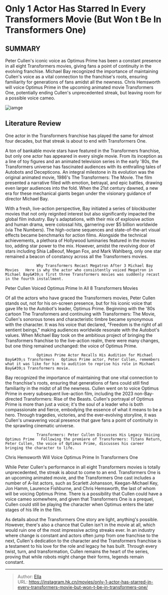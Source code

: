 # Only 1 Actor Has Starred In Every Transformers Movie (But Won t Be In Transformers One)


## SUMMARY 



  Peter Cullen&#39;s iconic voice as Optimus Prime has been a constant presence in all eight Transformers movies, giving fans a point of continuity in the evolving franchise.   Michael Bay recognized the importance of maintaining Cullen&#39;s voice as a vital connection to the franchise&#39;s roots, ensuring familiarity for generations of fans amidst all the newness.   Chris Hemsworth will voice Optimus Prime in the upcoming animated movie Transformers One, potentially ending Cullen&#39;s unprecedented streak, but leaving room for a possible voice cameo.  

![iamge](https://static1.srcdn.com/wordpress/wp-content/uploads/2023/05/transformers-rise-of-the-beasts-optimus-prime.jpg)

## Literature Review

One actor in the Transformers franchise has played the same for almost four decades, but that streak is about to end with Transformers One.




A ton of bankable movie stars have featured in the Transformers franchise, but only one actor has appeared in every single movie. From its inception as a line of toy figures and an animated television series in the early &#39;80s, the Transformers universe has fascinated audiences with its enthralling tales of Autobots and Decepticons. An integral milestone in its evolution was the original animated movie, 1986&#39;s The Transformers: The Movie. The film presented a narrative filled with emotion, betrayal, and epic battles, drawing even larger audiences into the fold. When the 21st century dawned, a new era for these mechanical giants began under the visionary guidance of director Michael Bay.




With a fresh, live-action perspective, Bay initiated a series of blockbuster movies that not only reignited interest but also significantly impacted the global film industry. Bay&#39;s adaptations, with their mix of explosive action and human drama, were colossal hits, garnering over $5 billion worldwide (via The Numbers). The high-octane sequences and state-of-the-art visual effects became benchmarks for action films. Alongside the technical achievements, a plethora of Hollywood luminaries featured in the movies too, adding star power to the mix. However, amidst the revolving door of stars including Shia LaBeouf, Megan Fox, and Mark Wahlberg, only one star remained a beacon of constancy across all the Transformers movies.


 

                  Why Transformers Recast Megatron After 3 Michael Bay Movies   Here is why the actor who consistently voiced Megatron in Michael Bay&#39;s first three Transformers movies was suddenly recast in the fourth installment.   





 Peter Cullen Voiced Optimus Prime In All 8 Transformers Movies 
          

Of all the actors who have graced the Transformers movies, Peter Cullen stands out, not for his on-screen presence, but for his iconic voice that gave life to the Autobot&#39;s leader, Optimus Prime. Beginning with the &#39;80s cartoon The Transformers and continuing with Transformers: The Movie, Cullen&#39;s sonorous tones and characteristic timbre became synonymous with the character. It was his voice that declared, &#34;Freedom is the right of all sentient beings,&#34; making audiences worldwide resonate with the Autobot&#39;s values. When Michael Bay took on the ambitious project of bringing the Transformers franchise to the live-action realm, there were many changes, but one thing remained unchanged: the voice of Optimus Prime.

                  Optimus Prime Actor Recalls His Audition for Michael Bay&#39;s Transformers   Optimus Prime actor, Peter Cullen, remembers what it was like for him to audition to reprise his role in Michael Bay&#39;s Transformers movie.   




Bay recognized the importance of maintaining that one vital connection to the franchise&#39;s roots, ensuring that generations of fans could still find familiarity in the midst of all the newness. Cullen went on to voice Optimus Prime in every subsequent live-action film, including the 2023 non-Bay-directed Transformers: Rise of the Beasts. Cullen&#39;s portrayal of Optimus Prime is more than just a voice; it&#39;s the soul of a leader who is both compassionate and fierce, embodying the essence of what it means to be a hero. Through tragedies, victories, and the ever-evolving storyline, it was Cullen&#39;s unwavering vocal presence that gave fans a point of continuity in the sprawling cinematic universe.

                  Transformers: Peter Cullen Discusses His Legacy Voicing Optimus Prime   Following the premiere of Transformers: Titans Return, Peter Cullen, the voice of Optimus Prime, discusses his career bringing the character to life.   



 Chris Hemsworth Will Voice Optimus Prime In Transformers One 
          




While Peter Cullen&#39;s performance in all eight Transformers movies is totally unprecedented, the streak is about to come to an end. Transformers One is an upcoming animated movie, and the Transformers One cast includes a number of A-list actors, such as Scarlett Johansson, Keegan-Michael Key, Jon Hamm, Laurence Fishburne, and Chris Hemsworth, the last of whom will be voicing Optimus Prime. There is a possibility that Cullen could have a voice cameo somewhere, and given that Transformers One is a prequel, Cullen could still be playing the character when Optimus enters the later stages of his life in the film.

As details about the Transformers One story are light, anything&#39;s possible. However, there&#39;s also a chance that Cullen isn&#39;t in the movie at all, which would ruin one of the most impressive acting streaks ever. In an industry where change is constant and actors often jump from one franchise to the next, Cullen&#39;s dedication to the character and the Transformers franchise is a testament to his love for the role and legacy he has built. Through every twist, turn, and transformation, Cullen remains the heart of the series, proving that while robots might change their forms, legends remain constant.






---

> Author: [Ella](https://instagram.hk.cn/)  
> URL: https://instagram.hk.cn/movies/only-1-actor-has-starred-in-every-transformers-movie-but-won-t-be-in-transformers-one/  

